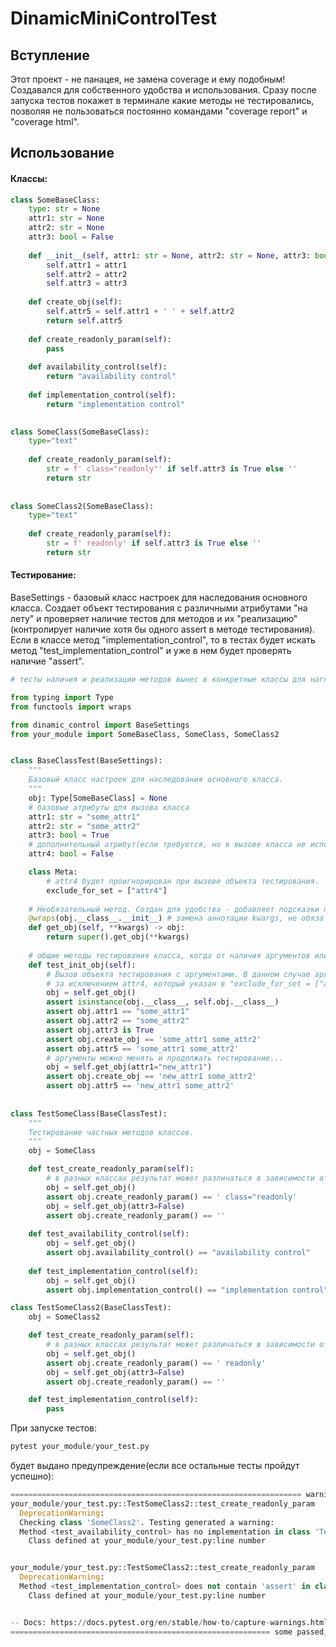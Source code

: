 # DinamicMiniControlTest #

## Вступление 
Этот проект - не панацея, не замена coverage и ему подобным! Создавался для собственного удобства и использования.
Сразу после запуска тестов покажет в терминале какие методы не тестировались, позволяя не пользоваться постоянно
командами "coverage report" и "coverage html".

## Использование

#### Классы:
```python
class SomeBaseClass:
    type: str = None
    attr1: str = None
    attr2: str = None
    attr3: bool = False
    
    def __init__(self, attr1: str = None, attr2: str = None, attr3: bool = False):
        self.attr1 = attr1
        self.attr2 = attr2
        self.attr3 = attr3
            
    def create_obj(self):
        self.attr5 = self.attr1 + ' ' + self.attr2
        return self.attr5
    
    def create_readonly_param(self):
        pass
    
    def availability_control(self):
        return "availability control"
    
    def implementation_control(self):
        return "implementation control"
    

class SomeClass(SomeBaseClass):
    type="text"
    
    def create_readonly_param(self):
        str = f' class="readonly"' if self.attr3 is True else ''
        return str
    
    
class SomeClass2(SomeBaseClass):
    type="text"
    
    def create_readonly_param(self):
        str = f' readonly' if self.attr3 is True else ''
        return str
```

#### Тестирование:
BaseSettings - базовый класс настроек для наследования основного класса. 
Создает объект тестирования с различными атрибутами "на лету" и проверяет наличие тестов для методов и их "реализацию"
(контролирует наличие хотя бы одного assert в методе тестирования).
Если в классе метод "implementation_control", то в тестах будет искать метод "test_implementation_control" и уже в нем
будет проверять наличие "assert".
```python
# тесты наличия и реализации методов вынес в конкретные классы для наглядности показа предупреждений

from typing import Type
from functools import wraps

from dinamic_control import BaseSettings
from your_module import SomeBaseClass, SomeClass, SomeClass2


class BaseClassTest(BaseSettings):
    """
    Базовый класс настроек для наследования основного класса.
    """
    obj: Type[SomeBaseClass] = None
    # базовые атрибуты для вызова класса
    attr1: str = "some_attr1"
    attr2: str = "some_attr2"
    attr3: bool = True
    # дополнительный атрибут(если требуется, но в вызове класса не используется), в вызове будет проигнорирован
    attr4: bool = False

    class Meta:
        # attr4 будет проигнорирован при вызове объекта тестирования.
        exclude_for_set = ["attr4"]
    
    # Необязательный метод. Создан для удобства - добавляет подсказки при наборе self.get_obj() и "смотрит" за именами методов.
    @wraps(obj.__class__.__init__) # замена аннотации kwargs, не обязательный декоратор, можно и просто написать аннотацию.
    def get_obj(self, **kwargs) -> obj:
        return super().get_obj(**kwargs)
    
    # общие методы тестирования класса, когда от наличия аргументов или их значения результат не поменяется.
    def test_init_obj(self): 
        # Вызов объекта тестирования с аргументами. В данном случае аргументами будут атрибуты класса
        # за исключением attr4, который указан в "exclude_for_set = ["attr4"]".
        obj = self.get_obj() 
        assert isinstance(obj.__class__, self.obj.__class__)
        assert obj.attr1 == "some_attr1"
        assert obj.attr2 == "some_attr2"
        assert obj.attr3 is True
        assert obj.create_obj == 'some_attr1 some_attr2'
        assert obj.attr5 == 'some_attr1 some_attr2'
        # аргументы можно менять и продолжать тестирование...
        obj = self.get_obj(attr1="new_attr1")
        assert obj.create_obj == 'new_attr1 some_attr2'
        assert obj.attr5 == 'new_attr1 some_attr2'
        
        
class TestSomeClass(BaseClassTest):
    """
    Тестирование частных методов классов.
    """
    obj = SomeClass

    def test_create_readonly_param(self):
        # в разных классах результат может различаться в зависимости от аргумента в вызове объекта
        obj = self.get_obj()
        assert obj.create_readonly_param() == ' class="readonly'
        obj = self.get_obj(attr3=False)
        assert obj.create_readonly_param() == ''
        
    def test_availability_control(self):
        obj = self.get_obj()
        assert obj.availability_control() == "availability control"
    
    def test_implementation_control(self):
        obj = self.get_obj()
        assert obj.implementation_control() == "implementation control"

class TestSomeClass2(BaseClassTest):
    obj = SomeClass2

    def test_create_readonly_param(self):
        # в разных классах результат может различаться в зависимости от аргумента в вызове объекта
        obj = self.get_obj()
        assert obj.create_readonly_param() == ' readonly'
        obj = self.get_obj(attr3=False)
        assert obj.create_readonly_param() == ''

    def test_implementation_control(self):
        pass
```

При запуске тестов:
```python
pytest your_module/your_test.py
```
будет выдано предупреждение(если все остальные тесты пройдут успешно):
```python
================================================================= warnings summary =================================================================
your_module/your_test.py::TestSomeClass2::test_create_readonly_param
  DeprecationWarning: 
  Checking class 'SomeClass2'. Testing generated a warning:
  Method <test_availability_control> has no implementation in class 'TestSomeClass2'
    Class defined at your_module/your_test.py:line number


your_module/your_test.py::TestSomeClass2::test_create_readonly_param
  DeprecationWarning: 
  Method <test_implementation_control> does not contain 'assert' in class 'TestSomeClass2'
    Class defined at your_module/your_test.py:line number


-- Docs: https://docs.pytest.org/en/stable/how-to/capture-warnings.html
========================================================== some passed, 2 warnings in 0.05s ==========================================================



```
